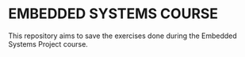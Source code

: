 # EMBEDDED SYSTEMS COURSE

This repository aims to save the exercises done during the Embedded Systems Project course.